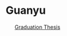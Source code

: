# Guanyu
<ul>
  <a href=[a relative link]"GuanyuLee/Thesis/blob/master/blowups.pdf">Graduation Thesis</a>
</ul>
